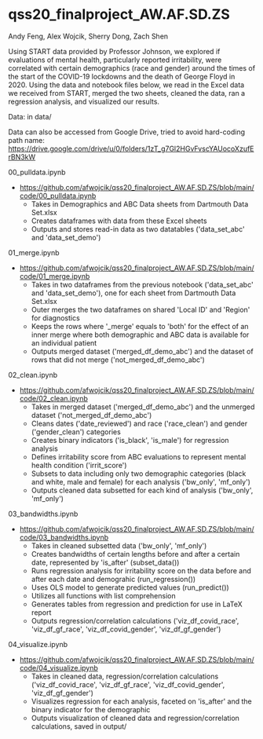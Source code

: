 # qss20_finalproject_AW.AF.SD.ZS

Andy Feng, Alex Wojcik, Sherry Dong, Zach Shen

Using START data provided by Professor Johnson, we explored if evaluations of mental health, particularly reported irritability, were correlated with certain demographics (race and gender) around the times of the start of the COVID-19 lockdowns and the death of George Floyd in 2020. Using the data and notebook files below, we read in the Excel data we received from START, merged the two sheets, cleaned the data, ran a regression analysis, and visualized our results.

Data: in data/

Data can also be accessed from Google Drive, tried to avoid hard-coding path name:
https://drive.google.com/drive/u/0/folders/1zT_g7Gl2HGvFvscYAUocoXzufErBN3kW

00_pulldata.ipynb
- https://github.com/afwojcik/qss20_finalproject_AW.AF.SD.ZS/blob/main/code/00_pulldata.ipynb
    - Takes in Demographics and ABC Data sheets from Dartmouth Data Set.xlsx
    - Creates dataframes with data from these Excel sheets
    - Outputs and stores read-in data as two datatables ('data_set_abc' and 'data_set_demo')

01_merge.ipynb
- https://github.com/afwojcik/qss20_finalproject_AW.AF.SD.ZS/blob/main/code/01_merge.ipynb
    - Takes in two dataframes from the previous notebook ('data_set_abc' and 'data_set_demo'), one for each sheet from Dartmouth Data Set.xlsx
    - Outer merges the two dataframes on shared 'Local ID' and 'Region' for diagnostics
    - Keeps the rows where '_merge' equals to 'both' for the effect of an inner merge where both demographic and ABC data is available for an individual patient
    - Outputs merged dataset ('merged_df_demo_abc') and the dataset of rows that did not merge ('not_merged_df_demo_abc')

02_clean.ipynb
- https://github.com/afwojcik/qss20_finalproject_AW.AF.SD.ZS/blob/main/code/02_clean.ipynb
    - Takes in merged dataset ('merged_df_demo_abc') and the unmerged dataset ('not_merged_df_demo_abc')
    - Cleans dates ('date_reviewed') and race ('race_clean') and gender ('gender_clean') categories
    - Creates binary indicators ('is_black', 'is_male') for regression analysis
    - Defines irritability score from ABC evaluations to represent mental health condition ('irrit_score')
    - Subsets to data including only two demographic categories (black and white, male and female) for each analysis ('bw_only', 'mf_only')
    - Outputs cleaned data subsetted for each kind of analysis ('bw_only', 'mf_only')

03_bandwidths.ipynb
- https://github.com/afwojcik/qss20_finalproject_AW.AF.SD.ZS/blob/main/code/03_bandwidths.ipynb
    - Takes in cleaned subsetted data ('bw_only', 'mf_only')
    - Creates bandwidths of certain lengths before and after a certain date, represented by 'is_after' (subset_data())
    - Runs regression analysis for irritability score on the data before and after each date and demograhic (run_regression())
    - Uses OLS model to generate predicted values (run_predict())
    - Utilizes all functions with list comprehension
    - Generates tables from regression and prediction for use in LaTeX report
    - Outputs regression/correlation calculations ('viz_df_covid_race', 'viz_df_gf_race', 'viz_df_covid_gender', 'viz_df_gf_gender')

04_visualize.ipynb
- https://github.com/afwojcik/qss20_finalproject_AW.AF.SD.ZS/blob/main/code/04_visualize.ipynb
    - Takes in cleaned data, regression/correlation calculations ('viz_df_covid_race', 'viz_df_gf_race', 'viz_df_covid_gender', 'viz_df_gf_gender')
    - Visualizes regression for each analysis, faceted on 'is_after' and the binary indicator for the demographic
    - Outputs visualization of cleaned data and regression/correlation calculations, saved in output/
